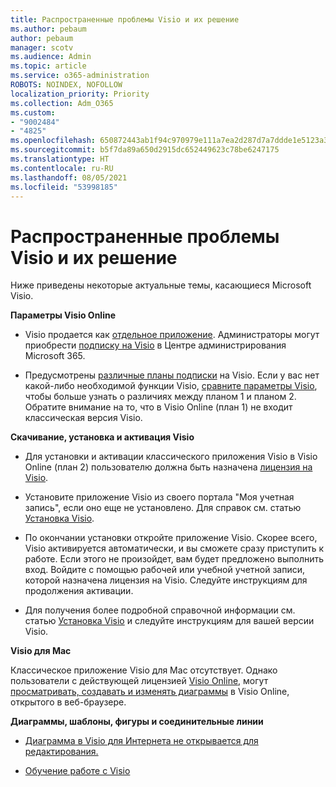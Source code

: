```yaml
---
title: Распространенные проблемы Visio и их решение
ms.author: pebaum
author: pebaum
manager: scotv
ms.audience: Admin
ms.topic: article
ms.service: o365-administration
ROBOTS: NOINDEX, NOFOLLOW
localization_priority: Priority
ms.collection: Adm_O365
ms.custom:
- "9002484"
- "4825"
ms.openlocfilehash: 650872443ab1f94c970979e111a7ea2d287d7a7ddde1e5123a385edb48a0bb32
ms.sourcegitcommit: b5f7da89a650d2915dc652449623c78be6247175
ms.translationtype: HT
ms.contentlocale: ru-RU
ms.lasthandoff: 08/05/2021
ms.locfileid: "53998185"
---
```

# <a name="visio-common-issues-and-resolutions"></a>Распространенные проблемы Visio и их решение

Ниже приведены некоторые актуальные темы, касающиеся Microsoft Visio.

**Параметры Visio Online**

- Visio продается как [отдельное приложение](https://products.office.com/visio/flowchart-software). Администраторы могут приобрести [подписку на Visio](https://docs.microsoft.com/alchemyinsights/purchase-visio-subscription) в Центре администрирования Microsoft 365.

- Предусмотрены [различные планы подписки](https://products.office.com/visio/microsoft-visio-plans-and-pricing-compare-visio-options) на Visio. Если у вас нет какой-либо необходимой функции Visio, [сравните параметры Visio](https://products.office.com/visio/microsoft-visio-plans-and-pricing-compare-visio-options), чтобы больше узнать о различиях между планом 1 и планом 2.  Обратите внимание на то, что в Visio Online (план 1) не входит классическая версия Visio.

**Скачивание, установка и активация Visio**

- Для установки и активации классического приложения Visio в Visio Online (план 2) пользователю должна быть назначена [лицензия на Visio](https://docs.microsoft.com/microsoft-365/admin/add-users/add-users).

- Установите приложение Visio из своего портала "Моя учетная запись", если оно еще не установлено. Для справок см. статью [Установка Visio](https://support.office.com/article/f98f21e3-aa02-4827-9167-ddab5b025710).

- По окончании установки откройте приложение Visio. Скорее всего, Visio активируется автоматически, и вы сможете сразу приступить к работе. Если этого не произойдет, вам будет предложено выполнить вход. Войдите с помощью рабочей или учебной учетной записи, которой назначена лицензия на Visio. Следуйте инструкциям для продолжения активации.

- Для получения более подробной справочной информации см. статью [Установка Visio](https://support.office.com/article/f98f21e3-aa02-4827-9167-ddab5b025710) и следуйте инструкциям для вашей версии Visio.

**Visio для Mac**

Классическое приложение Visio для Mac отсутствует. Однако пользователи с действующей лицензией [Visio Online](https://docs.microsoft.com/microsoft-365/admin/add-users/add-users), могут [просматривать, создавать и изменять диаграммы](https://support.office.com/article/06f04845-91b8-4e8f-881f-a43c970735fc) в Visio Online, открытого в веб-браузере.

**Диаграммы, шаблоны, фигуры и соединительные линии**

- [Диаграмма в Visio для Интернета не открывается для редактирования.](https://support.microsoft.com/office/ea4a23d3-21d3-4878-945e-cf1be4140357)

- [Обучение работе с Visio](https://support.office.com/article/visio-training-e058bcfa-1d90-4653-afc6-e84d54cf94a6)
